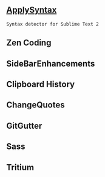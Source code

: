
## [ApplySyntax](https://github.com/facelessuser/ApplySyntax.git)
	Syntax detector for Sublime Text 2 

## Zen Coding
## SideBarEnhancements
## Clipboard History
## ChangeQuotes
## GitGutter
## Sass
## Tritium

